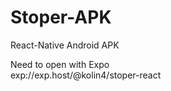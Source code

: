 # Stoper-APK
React-Native  Android APK


Need to open with Expo  
exp://exp.host/@kolin4/stoper-react

